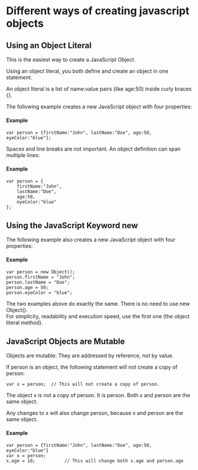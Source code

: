 # Different ways of creating javascript objects
## Using an Object Literal
This is the easiest way to create a JavaScript Object.  

Using an object literal, you both define and create an object in one statement.  

An object literal is a list of name:value pairs (like age:50) inside curly braces {}.  

The following example creates a new JavaScript object with four properties:  

#### Example
```
var person = {firstName:"John", lastName:"Doe", age:50, eyeColor:"blue"};
```
Spaces and line breaks are not important. An object definition can span multiple lines:  

#### Example
```
var person = {
    firstName:"John",
    lastName:"Doe",
    age:50,
    eyeColor:"blue"
};
```
## Using the JavaScript Keyword new
The following example also creates a new JavaScript object with four properties:  

#### Example
```
var person = new Object();
person.firstName = "John";
person.lastName = "Doe";
person.age = 50;
person.eyeColor = "blue";
```
The two examples above do exactly the same. There is no need to use new Object().  
For simplicity, readability and execution speed, use the first one (the object literal method).  

## JavaScript Objects are Mutable
Objects are mutable: They are addressed by reference, not by value.  

If person is an object, the following statement will not create a copy of person:  
```
var x = person;  // This will not create a copy of person.
```
The object x is not a copy of person. It is person. Both x and person are the same object.

Any changes to x will also change person, because x and person are the same object.

#### Example
```
var person = {firstName:"John", lastName:"Doe", age:50, eyeColor:"blue"}
var x = person;
x.age = 10;           // This will change both x.age and person.age
```
